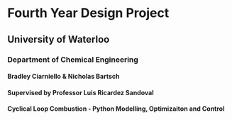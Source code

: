 # Fourth Year Design Project
## University of Waterloo
### Department of Chemical Engineering

#### Bradley Ciarniello & Nicholas Bartsch
#### Supervised by Professor Luis Ricardez Sandoval

#### Cyclical Loop Combustion - Python Modelling, Optimizaiton and Control